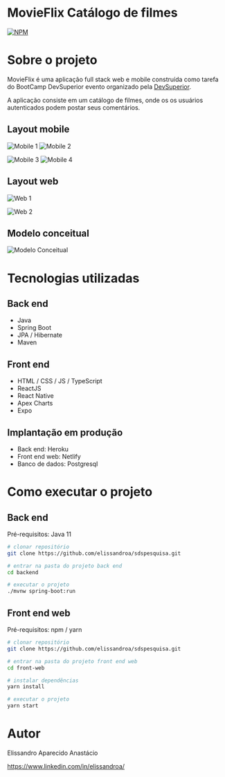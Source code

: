 # MovieFlix Catálogo de filmes
[![NPM](https://img.shields.io/npm/l/react)](https://github.com/elissandroa/sdspesquisa/blob/master/LICENSE) 

# Sobre o projeto



MovieFlix é uma aplicação full stack web e mobile construída como tarefa do BootCamp DevSuperior evento organizado pela [DevSuperior](https://devsuperior.com "Site da DevSuperior").

A aplicação consiste em um catálogo de filmes, onde os os usuários autenticados podem postar seus comentários.

## Layout mobile
![Mobile 1](https://github.com/elissandroa/assets/blob/main/assets/movieflix-login-iphon1.png) ![Mobile 2](https://github.com/elissandroa/assets/blob/main/assets/movieflix-iphonelogin.png)

![Mobile 3](https://github.com/elissandroa/assets/blob/main/assets/movieflix-iphone-listagemdefilmes.png) ![Mobile 4](https://github.com/elissandroa/assets/blob/main/assets/movieflix-iphone-listagemdefilmes.png)

## Layout web
![Web 1](https://github.com/elissandroa/assets/blob/main/assets/web1.png)

![Web 2](https://github.com/elissandroa/assets/blob/main/assets/web2.png)

## Modelo conceitual
![Modelo Conceitual](https://github.com/elissandroa/assets/blob/main/assets/modelo-conceitual.png)

# Tecnologias utilizadas
## Back end
- Java
- Spring Boot
- JPA / Hibernate
- Maven
## Front end
- HTML / CSS / JS / TypeScript
- ReactJS
- React Native
- Apex Charts
- Expo
## Implantação em produção
- Back end: Heroku
- Front end web: Netlify
- Banco de dados: Postgresql

# Como executar o projeto

## Back end
Pré-requisitos: Java 11

```bash
# clonar repositório
git clone https://github.com/elissandroa/sdspesquisa.git

# entrar na pasta do projeto back end
cd backend

# executar o projeto
./mvnw spring-boot:run
```

## Front end web
Pré-requisitos: npm / yarn

```bash
# clonar repositório
git clone https://github.com/elissandroa/sdspesquisa.git

# entrar na pasta do projeto front end web
cd front-web

# instalar dependências
yarn install

# executar o projeto
yarn start
```

# Autor

Elissandro Aparecido Anastácio

https://www.linkedin.com/in/elissandroa/
